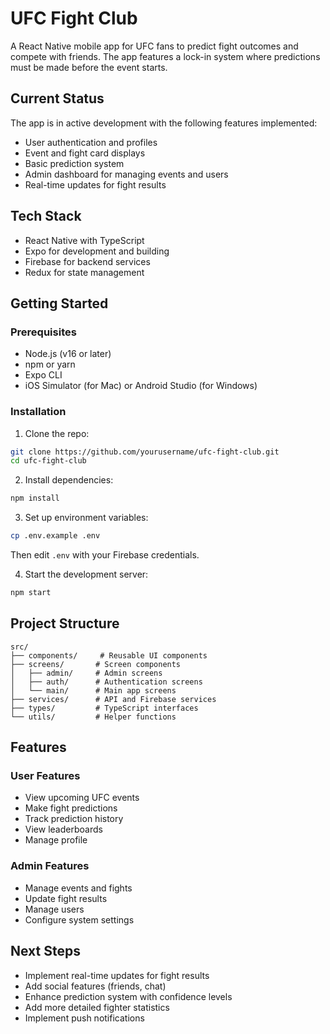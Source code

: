 # UFC Fight Club

A React Native mobile app for UFC fans to predict fight outcomes and compete with friends. The app features a lock-in system where predictions must be made before the event starts.

## Current Status

The app is in active development with the following features implemented:

- User authentication and profiles
- Event and fight card displays
- Basic prediction system
- Admin dashboard for managing events and users
- Real-time updates for fight results

## Tech Stack

- React Native with TypeScript
- Expo for development and building
- Firebase for backend services
- Redux for state management

## Getting Started

### Prerequisites

- Node.js (v16 or later)
- npm or yarn
- Expo CLI
- iOS Simulator (for Mac) or Android Studio (for Windows)

### Installation

1. Clone the repo:
```bash
git clone https://github.com/yourusername/ufc-fight-club.git
cd ufc-fight-club
```

2. Install dependencies:
```bash
npm install
```

3. Set up environment variables:
```bash
cp .env.example .env
```
Then edit `.env` with your Firebase credentials.

4. Start the development server:
```bash
npm start
```

## Project Structure

```
src/
├── components/     # Reusable UI components
├── screens/       # Screen components
│   ├── admin/     # Admin screens
│   ├── auth/      # Authentication screens
│   └── main/      # Main app screens
├── services/      # API and Firebase services
├── types/         # TypeScript interfaces
└── utils/         # Helper functions
```

## Features

### User Features
- View upcoming UFC events
- Make fight predictions
- Track prediction history
- View leaderboards
- Manage profile

### Admin Features
- Manage events and fights
- Update fight results
- Manage users
- Configure system settings

## Next Steps

- Implement real-time updates for fight results
- Add social features (friends, chat)
- Enhance prediction system with confidence levels
- Add more detailed fighter statistics
- Implement push notifications


